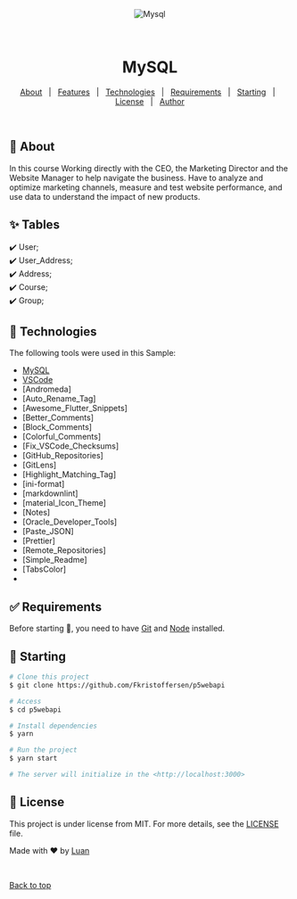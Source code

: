 
<div align="center" id="top">
  <img src="./.github/app.gif" alt="Mysql" />

  &#xa0;

  <!-- <a href="https://p5webapi.netlify.app">Demo</a> -->
</div>

<h1 align="center">MySQL</h1>

<p align="center">
  <!-- <img alt="Github top language" src="https://img.shields.io/github/languages/top/{{YOUR_GITHUB_USERNAME}}/p5webapi?color=56BEB8"> -->

  <!-- <img alt="Github language count" src="https://img.shields.io/github/languages/count/{{YOUR_GITHUB_USERNAME}}/p5webapi?color=56BEB8"> -->

  <!-- <img alt="Repository size" src="https://img.shields.io/github/repo-size/{{YOUR_GITHUB_USERNAME}}/p5webapi?color=56BEB8"> -->

  <!-- <img alt="License" src="https://img.shields.io/github/license/{{YOUR_GITHUB_USERNAME}}/p5webapi?color=56BEB8"> -->
  
  <!-- <img alt="Github issues" src="https://img.shields.io/github/issues/{{YOUR_GITHUB_USERNAME}}/p5webapi?color=56BEB8" /> -->

  <!-- <img alt="Github forks" src="https://img.shields.io/github/forks/{{YOUR_GITHUB_USERNAME}}/p5webapi?color=56BEB8" /> -->

  <!-- <img alt="Github stars" src="https://img.shields.io/github/stars/{{YOUR_GITHUB_USERNAME}}/p5webapi?color=56BEB8" /> -->
</p>

<!-- Status -->

<!-- <h4 align="center"> 
	🚧  P5WebApi 🚀 Under construction...  🚧
</h4> 

<hr> -->

<p align="center">
  <a href="#dart-about">About</a> &#xa0; | &#xa0; 
  <a href="#sparkles-features">Features</a> &#xa0; | &#xa0;
  <a href="#rocket-technologies">Technologies</a> &#xa0; | &#xa0;
  <a href="#white_check_mark-requirements">Requirements</a> &#xa0; | &#xa0;
  <a href="#checkered_flag-starting">Starting</a> &#xa0; | &#xa0;
  <a href="#memo-license">License</a> &#xa0; | &#xa0;
  <a href="https://github.com/Krytan" target="_blank">Author</a>
</p>

<br>

## :dart: About ##

In this course Working directly with the CEO, the Marketing Director and the Website Manager to help navigate the business.
Have to analyze and optimize marketing channels, measure and test website performance,
and use data to understand the impact of new products.

## :sparkles: Tables ##

:heavy_check_mark: User;\
:heavy_check_mark: User_Address;\
:heavy_check_mark: Address;\
:heavy_check_mark: Course;\
:heavy_check_mark: Group;

## :rocket: Technologies ##

The following tools were used in this Sample:

- [MySQL](https://www.mysql.com/)
- [VSCode](https://code.visualstudio.com/)
- [Andromeda]
- [Auto_Rename_Tag]
- [Awesome_Flutter_Snippets]
- [Better_Comments]
- [Block_Comments]
- [Colorful_Comments]
- [Fix_VSCode_Checksums]
- [GitHub_Repositories]
- [GitLens]
- [Highlight_Matching_Tag]
- [ini-format]
- [markdownlint]
- [material_Icon_Theme]
- [Notes]
- [Oracle_Developer_Tools]
- [Paste_JSON]
- [Prettier]
- [Remote_Repositories]
- [Simple_Readme]
- [TabsColor]
-

## :white_check_mark: Requirements ##

Before starting :checkered_flag:, you need to have [Git](https://git-scm.com) and [Node](https://nodejs.org/en/) installed.

## :checkered_flag: Starting ##

```bash
# Clone this project
$ git clone https://github.com/Fkristoffersen/p5webapi

# Access
$ cd p5webapi

# Install dependencies
$ yarn

# Run the project
$ yarn start

# The server will initialize in the <http://localhost:3000>
```

## :memo: License ##

This project is under license from MIT. For more details, see the [LICENSE](LICENSE.md) file.


Made with :heart: by <a href="https://github.com/Krytan" target="_blank">Luan</a>

&#xa0;

<a href="#top">Back to top</a>
